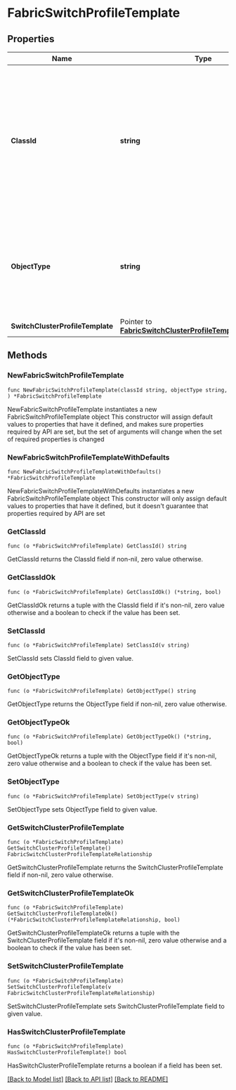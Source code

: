 # FabricSwitchProfileTemplate

## Properties

Name | Type | Description | Notes
------------ | ------------- | ------------- | -------------
**ClassId** | **string** | The fully-qualified name of the instantiated, concrete type. This property is used as a discriminator to identify the type of the payload when marshaling and unmarshaling data. | [default to "fabric.SwitchProfileTemplate"]
**ObjectType** | **string** | The fully-qualified name of the instantiated, concrete type. The value should be the same as the &#39;ClassId&#39; property. | [default to "fabric.SwitchProfileTemplate"]
**SwitchClusterProfileTemplate** | Pointer to [**FabricSwitchClusterProfileTemplateRelationship**](FabricSwitchClusterProfileTemplateRelationship.md) |  | [optional] 

## Methods

### NewFabricSwitchProfileTemplate

`func NewFabricSwitchProfileTemplate(classId string, objectType string, ) *FabricSwitchProfileTemplate`

NewFabricSwitchProfileTemplate instantiates a new FabricSwitchProfileTemplate object
This constructor will assign default values to properties that have it defined,
and makes sure properties required by API are set, but the set of arguments
will change when the set of required properties is changed

### NewFabricSwitchProfileTemplateWithDefaults

`func NewFabricSwitchProfileTemplateWithDefaults() *FabricSwitchProfileTemplate`

NewFabricSwitchProfileTemplateWithDefaults instantiates a new FabricSwitchProfileTemplate object
This constructor will only assign default values to properties that have it defined,
but it doesn't guarantee that properties required by API are set

### GetClassId

`func (o *FabricSwitchProfileTemplate) GetClassId() string`

GetClassId returns the ClassId field if non-nil, zero value otherwise.

### GetClassIdOk

`func (o *FabricSwitchProfileTemplate) GetClassIdOk() (*string, bool)`

GetClassIdOk returns a tuple with the ClassId field if it's non-nil, zero value otherwise
and a boolean to check if the value has been set.

### SetClassId

`func (o *FabricSwitchProfileTemplate) SetClassId(v string)`

SetClassId sets ClassId field to given value.


### GetObjectType

`func (o *FabricSwitchProfileTemplate) GetObjectType() string`

GetObjectType returns the ObjectType field if non-nil, zero value otherwise.

### GetObjectTypeOk

`func (o *FabricSwitchProfileTemplate) GetObjectTypeOk() (*string, bool)`

GetObjectTypeOk returns a tuple with the ObjectType field if it's non-nil, zero value otherwise
and a boolean to check if the value has been set.

### SetObjectType

`func (o *FabricSwitchProfileTemplate) SetObjectType(v string)`

SetObjectType sets ObjectType field to given value.


### GetSwitchClusterProfileTemplate

`func (o *FabricSwitchProfileTemplate) GetSwitchClusterProfileTemplate() FabricSwitchClusterProfileTemplateRelationship`

GetSwitchClusterProfileTemplate returns the SwitchClusterProfileTemplate field if non-nil, zero value otherwise.

### GetSwitchClusterProfileTemplateOk

`func (o *FabricSwitchProfileTemplate) GetSwitchClusterProfileTemplateOk() (*FabricSwitchClusterProfileTemplateRelationship, bool)`

GetSwitchClusterProfileTemplateOk returns a tuple with the SwitchClusterProfileTemplate field if it's non-nil, zero value otherwise
and a boolean to check if the value has been set.

### SetSwitchClusterProfileTemplate

`func (o *FabricSwitchProfileTemplate) SetSwitchClusterProfileTemplate(v FabricSwitchClusterProfileTemplateRelationship)`

SetSwitchClusterProfileTemplate sets SwitchClusterProfileTemplate field to given value.

### HasSwitchClusterProfileTemplate

`func (o *FabricSwitchProfileTemplate) HasSwitchClusterProfileTemplate() bool`

HasSwitchClusterProfileTemplate returns a boolean if a field has been set.


[[Back to Model list]](../README.md#documentation-for-models) [[Back to API list]](../README.md#documentation-for-api-endpoints) [[Back to README]](../README.md)



